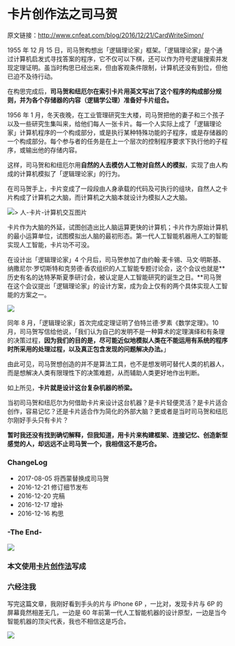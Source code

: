 # 卡片创作法之司马贺

原文链接：http://www.cnfeat.com/blog/2016/12/21/CardWriteSimon/

1955 年 12 月 15 日，司马贺构想出「逻辑理论家」框架。「逻辑理论家」是个通过计算机启发式寻找答案的程序，它不仅可以下棋，还可以作为符号逻辑搜索并发现定理证明。虽当时构思已经出来，但由客观条件限制，计算机还没有到位，但他已迫不及待行动。

在构思完成后，**司马贺和纽厄尔在索引卡片用英文写出了这个程序的构成部分规则，并为各个存储器的内容（逻辑学公理）准备好卡片组合。**

1956 年 1 月，冬天夜晚，在工业管理研究生大楼，司马贺把他的妻子和三个孩子以及一些研究生集叫来，给他们每人一张卡片。每一个人实际上成了「逻辑理论家」计算机程序的一个构成部分，或是执行某种特殊功能的子程序，或是存储器的一个构成部分。每个参与者的任务是在上一个层次的控制程序要求下执行他的子程序，或输出他的存储内容。

这样，司马贺和和纽厄尔用**自然的人去模仿人工物对自然人的模拟**，实现了由人构成的计算机模拟了「逻辑理论家」的行为。

在司马贺手上，卡片变成了一段段由人身承载的代码及可执行的组块，自然人之卡片构成了计算机之大脑，而计算机之大脑本就设计为模拟人之大脑。

![> 人-卡片-计算机交互图片](http://openmindclub.qiniudn.com/omt/CardSimon01.jpg)

卡片作为大脑的外延，试图创造出比人脑运算更快的计算机；卡片作为原始计算机的最小运算单位，试图模拟出人脑的最初形态。第一代人工智能机器用人工的智能实现人工智能，卡片功不可没。

在设计出「逻辑理论家」4 个月后，司马贺参加了由约翰·麦卡锡、马文·明斯基、纳撒尼尔·罗切斯特和克劳德·香农组织的人工智能专题讨论会，这个会议也就是**历史有名的达特茅斯夏季研讨会，被认定是人工智能研究的诞生之日。**司马贺在这个会议提出「逻辑理论家」的设计方案，成为会上仅有的两个具体实现人工智能的方案之一。

![](http://openmindclub.qiniudn.com/omt/CardSimon03.jpg)

同年 8 月，「逻辑理论家」首次完成定理证明了伯特兰德·罗素《数学定理》。10月，司马贺写信给他说，「我们认为自己的发明不是一种算术的定理演绎和有条理的决策过程，**因为我们的目的是，尽可能近似地模拟人类在不能运用有系统的程序时所采用的处理过程，以及真正包含发现的问题解决办法。**」

由此可见，司马贺想创造的并不是算法工具，也不是想发明可替代人类的机器人，而是想解决人类有限理性下的决策难题，从而辅助人类更好地作出判断。

如上所见，**卡片就是设计这台复杂机器的桥梁。**

当初司马贺和纽厄尔为何借助卡片来设计这台机器？是卡片轻便灵活？是卡片适合创作，容易记忆？还是卡片适合作为简化的外部大脑？更或者是当时司马贺和纽厄尔刚好手头只有卡片？

**暂时我还没有找到确切解释，但我知道，用卡片来构建框架、连接记忆、创造新型感觉的人，却远远不止司马贺一个，我相信这不是巧合。**

### ChangeLog

- 2017-08-05 将西蒙替换成司马贺
- 2016-12-21 修订细节发布
- 2016-12-20 完稿
- 2016-12-17 增补
- 2016-12-16 构思

### -The End-

![](http://openmindclub.qiniudn.com/omt/CardWriting03.jpg)

###  本文使用[卡片创作法](http://cnfeat.com/blog/2016/11/20/NabokovWriteStyle/)写成

### 六经注我

写完这篇文章，我刚好看到手头的片与 iPhone 6P ，一比对，发现卡片与 6P 的屏幕竟然相差无几，一边是 60 年前第一代人工智能机器的设计原型，一边是当今智能机器的顶尖代表，我也不相信这是巧合。

![](http://openmindclub.qiniudn.com/omt/CardSimon02.jpg)


##


